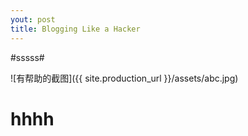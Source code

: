 ```yaml
---
yout: post
title: Blogging Like a Hacker
---
```


#sssss#

![有帮助的截图]({{ site.production_url }}/assets/abc.jpg)

hhhh
====
